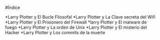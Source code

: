 
#Índice

*Larry Plotter y El Bucle Filosofal
*Larry Plotter y La Clave secreta del Wifi
*Larry Plotter y El Prisionero del Firewall
*larry Plotter y El malware de fuego
*Larry Plotter y La orden de Unix
*Larry Plotter y El misterio del Hacker
*Larry Plotter y Los commits de la muerte
